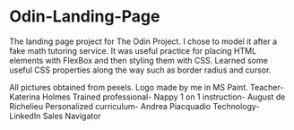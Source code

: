 # Odin-Landing-Page
The landing page project for The Odin Project. I chose to model it after a fake math tutoring service. It was useful practice for placing HTML elements with FlexBox and then styling them with CSS. Learned some useful CSS properties along the way such as border radius and cursor.

All pictures obtained from pexels. Logo made by me in MS Paint.
Teacher- Katerina Holmes
Trained professional- Nappy
1 on 1 instruction- August de Richelieu
Personalized curriculum- Andrea Piacquadio
Technology- LinkedIn Sales Navigator
